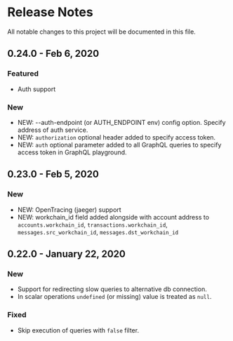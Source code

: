# Release Notes
All notable changes to this project will be documented in this file.


## 0.24.0 - Feb 6, 2020
### Featured
- Auth support

### New
- NEW: --auth-endpoint (or AUTH_ENDPOINT env) config option. Specify address of auth service.
- NEW: `authorization` optional header added to specify access token.
- NEW: `auth` optional parameter added to all GraphQL queries to specify access token in GraphQL playground.

## 0.23.0 - Feb 5, 2020

### New
- NEW: OpenTracing (jaeger) support
- NEW: workchain_id field added alongside with account address to `accounts.workchain_id`, `transactions.workchain_id`, `messages.src_workchain_id`, `messages.dst_workchain_id`

## 0.22.0 - January 22, 2020

### New
- Support for redirecting slow queries to alternative db connection.
- In scalar operations `undefined` (or missing) value is treated as `null`.

### Fixed
- Skip execution of queries with `false` filter.
